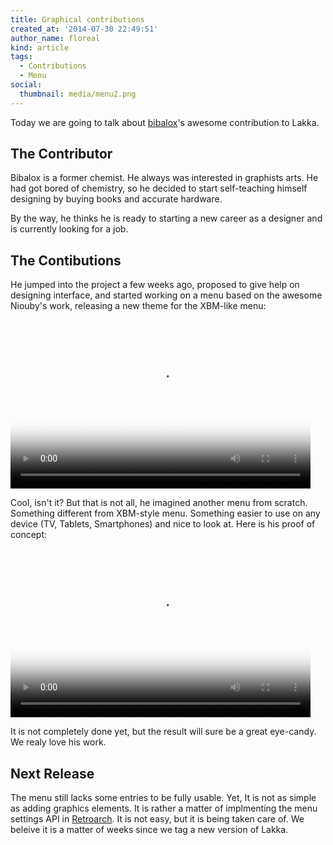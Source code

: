 ```yaml
---
title: Graphical contributions
created_at: '2014-07-30 22:49:51'
author_name: floreal
kind: article
tags:
  - Contributions
  - Menu
social:
  thumbnail: media/menu2.png
---
```


Today we are going to talk about [bibalox](http://www.calcium-studio.fr/)'s awesome contribution to Lakka.

## The Contributor

Bibalox is a former chemist. He always was interested in graphists arts. He had got bored of chemistry, so he decided to start self-teaching himself designing by buying books and accurate hardware.

By the way, he thinks he is ready to starting a new career as a designer and is currently looking for a job.

## The Contibutions

He jumped into the project a few weeks ago, proposed to give help on designing interface, and started working on a menu based on the awesome Niouby's work, releasing a new theme for the XBM-like menu:

<video poster="media/menu1.png" preload="auto" controls width="480" height="270">
  <source src="http://media.lakka.tv/articles/2014/07/30/graphical-contributions/menu1.ogv" type="video/ogv" />
  <source src="http://media.lakka.tv/articles/2014/07/30/graphical-contributions/menu1.mp4" type="video/mp4" />
  <source src="http://media.lakka.tv/articles/2014/07/30/graphical-contributions/menu1.webm" type="video/webm" />
</video>

Cool, isn't it? But that is not all, he imagined another menu from scratch. Something different from XBM-style menu. Something easier to use on any device (TV, Tablets, Smartphones) and nice to look at. Here is his proof of concept:

<video poster="media/menu2.png" preload="auto" controls width="480" height="270">
  <source src="http://media.lakka.tv/articles/2014/07/30/graphical-contributions/menu2.ogv" type="video/ogv" />
  <source src="http://media.lakka.tv/articles/2014/07/30/graphical-contributions/menu2.mp4" type="video/mp4" />
  <source src="http://media.lakka.tv/articles/2014/07/30/graphical-contributions/menu2.webm" type="video/webm" />
</video>

It is not completely done yet, but the result will sure be a great eye-candy. We realy love his work.

## Next Release

The menu still lacks some entries to be fully usable. Yet, It is not as simple as adding graphics elements. It is rather a matter of implmenting the menu settings API in [Retroarch](http://www.libretro.com/). It is not easy, but it is being taken care of. We beleive it is a matter of weeks since we tag a new version of Lakka.
